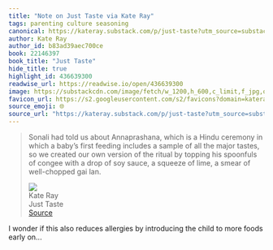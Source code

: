 ```yaml
---
title: "Note on Just Taste via Kate Ray"
tags: parenting culture seasoning
canonical: https://kateray.substack.com/p/just-taste?utm_source=substack&utm_medium=email
author: Kate Ray
author_id: b83ad39aec700ce
book: 22146397
book_title: "Just Taste"
hide_title: true
highlight_id: 436639300
readwise_url: https://readwise.io/open/436639300
image: https://substackcdn.com/image/fetch/w_1200,h_600,c_limit,f_jpg,q_auto:good,fl_progressive:steep/https%3A%2F%2Fbucketeer-e05bbc84-baa3-437e-9518-adb32be77984.s3.amazonaws.com%2Fpublic%2Fimages%2F51e2e954-e92d-4c33-aaf6-7e9c90816ea6_1280x1280.png
favicon_url: https://s2.googleusercontent.com/s2/favicons?domain=kateray.substack.com
source_emoji: 🌐
source_url: "https://kateray.substack.com/p/just-taste?utm_source=substack&utm_medium=email#:~:text=Sonali%20had%20told,well-chopped%20gai%20lan."
---
```


> Sonali had told us about Annaprashana, which is a Hindu ceremony in which a baby’s first feeding includes a sample of all the major tastes, so we created our own version of the ritual by topping his spoonfuls of congee with a drop of soy sauce, a squeeze of lime, a smear of well-chopped gai lan.
> <div class="quoteback-footer"><div class="quoteback-avatar"><img class="mini-favicon" src="https://s2.googleusercontent.com/s2/favicons?domain=kateray.substack.com"></div><div class="quoteback-metadata"><div class="metadata-inner"><span style="display:none">FROM:</span><div aria-label="Kate Ray" class="quoteback-author"> Kate Ray</div><div aria-label="Just Taste" class="quoteback-title"> Just Taste</div></div></div><div class="quoteback-backlink"><a target="_blank" aria-label="go to the full text of this quotation" rel="noopener" href="https://kateray.substack.com/p/just-taste?utm_source=substack&utm_medium=email#:~:text=Sonali%20had%20told,well-chopped%20gai%20lan." class="quoteback-arrow"> Source</a></div></div>

I wonder if this also reduces allergies by introducing the child to more foods early on...